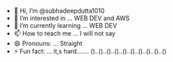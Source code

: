- 👋 Hi, I’m @subhadeepdutta1010
- 👀 I’m interested in ... WEB DEV and AWS
- 🌱 I’m currently learning ... WEB DEV
- 📫 How to reach me ... I will not say
- 😄 Pronouns: ... Straight
- ⚡ Fun fact: ... it,s hard....... ()..()..()..()..()..()..()..()..()..()

<!---
subhadeepdutta1010/subhadeepdutta1010 is a ✨ special ✨ repository because its `README.md` (this file) appears on your GitHub profile.
You can click the Preview link to take a look at your changes.
--->
